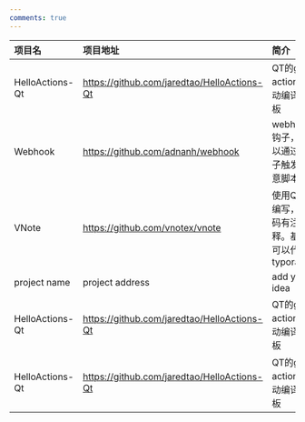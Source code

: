 ```yaml
---
comments: true
---
```


| 项目名 | 项目地址 | 简介 |
| :--- | :--- | :--- |
| HelloActions-Qt | https://github.com/jaredtao/HelloActions-Qt | QT的git action自动编译模板 |
| Webhook | https://github.com/adnanh/webhook | webhook钩子，可以通过钩子触发任意脚本 |
| VNote | https://github.com/vnotex/vnote | 使用QT编写，代码有注释。基本可以代替typora |
| project name | project address | add your idea | 
| HelloActions-Qt | https://github.com/jaredtao/HelloActions-Qt | QT的git action自动编译模板 |
| HelloActions-Qt | https://github.com/jaredtao/HelloActions-Qt | QT的git action自动编译模板 |
